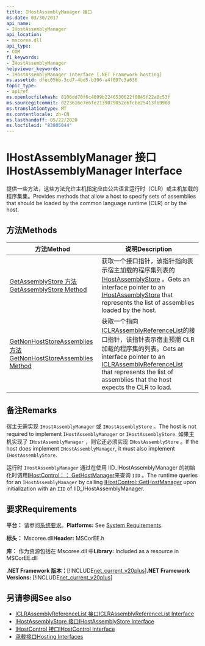 ```yaml
---
title: IHostAssemblyManager 接口
ms.date: 03/30/2017
api_name:
- IHostAssemblyManager
api_location:
- mscoree.dll
api_type:
- COM
f1_keywords:
- IHostAssemblyManager
helpviewer_keywords:
- IHostAssemblyManager interface [.NET Framework hosting]
ms.assetid: dfec05bb-3cd7-4bd5-b396-a4f097c3a636
topic_type:
- apiref
ms.openlocfilehash: 8106dd70f6c4099b2246530622f0845f22a0c53f
ms.sourcegitcommit: d223616e7e6fe2139079052e6fcbe25413fb9900
ms.translationtype: MT
ms.contentlocale: zh-CN
ms.lasthandoff: 05/22/2020
ms.locfileid: "83805044"
---
```

# <a name="ihostassemblymanager-interface"></a><span data-ttu-id="24b6c-102">IHostAssemblyManager 接口</span><span class="sxs-lookup"><span data-stu-id="24b6c-102">IHostAssemblyManager Interface</span></span>
<span data-ttu-id="24b6c-103">提供一些方法，这些方法允许主机指定应由公共语言运行时（CLR）或主机加载的程序集集。</span><span class="sxs-lookup"><span data-stu-id="24b6c-103">Provides methods that allow a host to specify sets of assemblies that should be loaded by the common language runtime (CLR) or by the host.</span></span>  
  
## <a name="methods"></a><span data-ttu-id="24b6c-104">方法</span><span class="sxs-lookup"><span data-stu-id="24b6c-104">Methods</span></span>  
  
|<span data-ttu-id="24b6c-105">方法</span><span class="sxs-lookup"><span data-stu-id="24b6c-105">Method</span></span>|<span data-ttu-id="24b6c-106">说明</span><span class="sxs-lookup"><span data-stu-id="24b6c-106">Description</span></span>|  
|------------|-----------------|  
|[<span data-ttu-id="24b6c-107">GetAssemblyStore 方法</span><span class="sxs-lookup"><span data-stu-id="24b6c-107">GetAssemblyStore Method</span></span>](../../../../docs/framework/unmanaged-api/hosting/ihostassemblymanager-getassemblystore-method.md)|<span data-ttu-id="24b6c-108">获取一个接口指针，该指针指向表示宿主加载的程序集列表的[IHostAssemblyStore](ihostassemblystore-interface.md) 。</span><span class="sxs-lookup"><span data-stu-id="24b6c-108">Gets an interface pointer to an [IHostAssemblyStore](ihostassemblystore-interface.md) that represents the list of assemblies loaded by the host.</span></span>|  
|[<span data-ttu-id="24b6c-109">GetNonHostStoreAssemblies 方法</span><span class="sxs-lookup"><span data-stu-id="24b6c-109">GetNonHostStoreAssemblies Method</span></span>](../../../../docs/framework/unmanaged-api/hosting/ihostassemblymanager-getnonhoststoreassemblies-method.md)|<span data-ttu-id="24b6c-110">获取一个指向[ICLRAssemblyReferenceList](iclrassemblyreferencelist-interface.md)的接口指针，该指针表示宿主预期 CLR 加载的程序集的列表。</span><span class="sxs-lookup"><span data-stu-id="24b6c-110">Gets an interface pointer to an [ICLRAssemblyReferenceList](iclrassemblyreferencelist-interface.md) that represents the list of assemblies that the host expects the CLR to load.</span></span>|  
  
## <a name="remarks"></a><span data-ttu-id="24b6c-111">备注</span><span class="sxs-lookup"><span data-stu-id="24b6c-111">Remarks</span></span>  
 <span data-ttu-id="24b6c-112">宿主无需实现 `IHostAssemblyManager` 或 `IHostAssemblyStore` 。</span><span class="sxs-lookup"><span data-stu-id="24b6c-112">The host is not required to implement `IHostAssemblyManager` or `IHostAssemblyStore`.</span></span> <span data-ttu-id="24b6c-113">如果主机实现了 `IHostAssemblyManager` ，则它还必须实现 `IHostAssemblyStore` 。</span><span class="sxs-lookup"><span data-stu-id="24b6c-113">If the host does implement `IHostAssemblyManager`, it must also implement `IHostAssemblyStore`.</span></span>  
  
 <span data-ttu-id="24b6c-114">运行时 `IHostAssemblyManager` 通过在使用 IID_IHostAssemblyManager 的初始化时调用[IHostControl：： GetHostManager](ihostcontrol-gethostmanager-method.md)来查询 `IID` 。</span><span class="sxs-lookup"><span data-stu-id="24b6c-114">The runtime queries for an `IHostAssemblyManager` by calling [IHostControl::GetHostManager](ihostcontrol-gethostmanager-method.md) upon initialization with an `IID` of IID_IHostAssemblyManager.</span></span>  
  
## <a name="requirements"></a><span data-ttu-id="24b6c-115">要求</span><span class="sxs-lookup"><span data-stu-id="24b6c-115">Requirements</span></span>  
 <span data-ttu-id="24b6c-116">**平台：** 请参阅[系统要求](../../get-started/system-requirements.md)。</span><span class="sxs-lookup"><span data-stu-id="24b6c-116">**Platforms:** See [System Requirements](../../get-started/system-requirements.md).</span></span>  
  
 <span data-ttu-id="24b6c-117">**标头：** Mscoree.dll</span><span class="sxs-lookup"><span data-stu-id="24b6c-117">**Header:** MSCorEE.h</span></span>  
  
 <span data-ttu-id="24b6c-118">**库：** 作为资源包括在 Mscoree.dll 中</span><span class="sxs-lookup"><span data-stu-id="24b6c-118">**Library:** Included as a resource in MSCorEE.dll</span></span>  
  
 <span data-ttu-id="24b6c-119">**.NET Framework 版本：**[!INCLUDE[net_current_v20plus](../../../../includes/net-current-v20plus-md.md)]</span><span class="sxs-lookup"><span data-stu-id="24b6c-119">**.NET Framework Versions:** [!INCLUDE[net_current_v20plus](../../../../includes/net-current-v20plus-md.md)]</span></span>  
  
## <a name="see-also"></a><span data-ttu-id="24b6c-120">另请参阅</span><span class="sxs-lookup"><span data-stu-id="24b6c-120">See also</span></span>

- [<span data-ttu-id="24b6c-121">ICLRAssemblyReferenceList 接口</span><span class="sxs-lookup"><span data-stu-id="24b6c-121">ICLRAssemblyReferenceList Interface</span></span>](iclrassemblyreferencelist-interface.md)
- [<span data-ttu-id="24b6c-122">IHostAssemblyStore 接口</span><span class="sxs-lookup"><span data-stu-id="24b6c-122">IHostAssemblyStore Interface</span></span>](ihostassemblystore-interface.md)
- [<span data-ttu-id="24b6c-123">IHostControl 接口</span><span class="sxs-lookup"><span data-stu-id="24b6c-123">IHostControl Interface</span></span>](ihostcontrol-interface.md)
- [<span data-ttu-id="24b6c-124">承载接口</span><span class="sxs-lookup"><span data-stu-id="24b6c-124">Hosting Interfaces</span></span>](hosting-interfaces.md)
